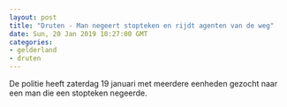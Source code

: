```yaml
---
layout: post
title: "Druten - Man negeert stopteken en rijdt agenten van de weg"
date: Sun, 20 Jan 2019 10:27:00 GMT
categories: 
- gelderland 
- druten 
---
```


De politie heeft zaterdag 19 januari met meerdere eenheden gezocht naar een man die een stopteken negeerde.
